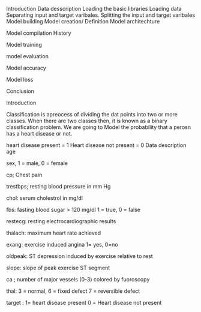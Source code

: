 Introduction
Data desscription
Loading the basic libraries
Loading data
Separating input and target varibales.
Splitting the input and target varibales
Model building
Model creation/ Definition
Model architechture

Model compilation
History

Model training

model evaluation

Model accuracy

Model loss

Conclusion


Introduction

Classification is apreocess of dividing the dat points into two or more classes. When there are two classes then, it is known as a binary classification problem.
We are going to Model the probability that a perosn has a heart disease or not.

heart disease present = 1
Heart disease not present = 0
Data description
age

sex, 1 = male, 0 = female

cp; Chest pain

trestbps; resting blood pressure in mm Hg

chol: serum cholestrol in mg/dl

fbs: fasting blood sugar > 120 mg/dl 1 = true, 0 = false

restecg: resting electrocardiographic results

thalach: maximum heart rate achieved

exang: exercise induced angina 1= yes, 0=no

oldpeak: ST depression induced by exercise relative to rest

slope: slope of peak exercise ST segment

ca ; number of major vessels (0-3) colored by fuoroscopy

thal: 3 = normal, 6 = fixed defect 7 = reversible defect

target : 1= heart disease present 0 = Heart disease not present
